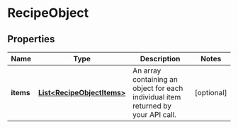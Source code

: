 # RecipeObject

## Properties
Name | Type | Description | Notes
------------ | ------------- | ------------- | -------------
**items** | [**List&lt;RecipeObjectItems&gt;**](RecipeObjectItems.md) | An array containing an object for each individual item returned by your API call. |  [optional]
